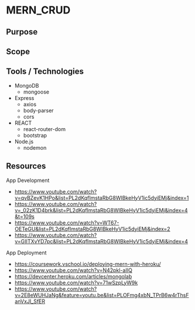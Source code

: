 # MERN_CRUD

## Purpose

## Scope

## Tools / Technologies
+ MongoDB
    - mongoose
+ Express
    - axios
    - body-parser
    - cors 
+ REACT
    - react-router-dom
    - bootstrap
+ Node.js
    - nodemon

## Resources

App Development
+ https://www.youtube.com/watch?v=qvBZevK1HPo&list=PL2dKqfImstaRbG8WIBkeHyV1ic5dyiEMj&index=1
+ https://www.youtube.com/watch?v=_02zK1D4brk&list=PL2dKqfImstaRbG8WIBkeHyV1ic5dyiEMj&index=4&t=109s
+ https://www.youtube.com/watch?v=WT67-OETeGU&list=PL2dKqfImstaRbG8WIBkeHyV1ic5dyiEMj&index=2
+ https://www.youtube.com/watch?v=GIITXvYD7pc&list=PL2dKqfImstaRbG8WIBkeHyV1ic5dyiEMj&index=4

App Deployment
+ https://coursework.vschool.io/deploying-mern-with-heroku/
+ https://www.youtube.com/watch?v=N42pkl-aIIQ
+ https://devcenter.heroku.com/articles/mongolab
+ https://www.youtube.com/watch?v=71wSzpLyW9k
+ https://www.youtube.com/watch?v=2E8eWUHJaNg&feature=youtu.be&list=PLOFmg4xbN_TPrB6w4rThsFanVxJI_SfER